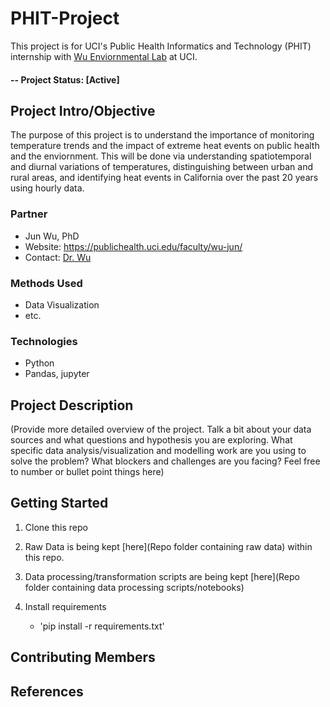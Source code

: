 # PHIT-Project
This project is for UCI's Public Health Informatics and Technology (PHIT) internship with [Wu Enviornmental Lab]([https://drwulab.net/]) at UCI.

#### -- Project Status: [Active]

## Project Intro/Objective
The purpose of this project is to understand the importance of monitoring temperature trends and the impact of extreme heat events on public health and the enviornment. This will be done via understanding spatiotemporal and diurnal variations of temperatures, distinguishing between urban and rural areas, and identifying heat events in California over the past 20 years using hourly data. 

### Partner
* Jun Wu, PhD
* Website: https://publichealth.uci.edu/faculty/wu-jun/
* Contact: [Dr. Wu]([junwu@hs.uci.edu])

### Methods Used
* Data Visualization
* etc.

### Technologies
* Python
* Pandas, jupyter


## Project Description
(Provide more detailed overview of the project.  Talk a bit about your data sources and what questions and hypothesis you are exploring. What specific data analysis/visualization and modelling work are you using to solve the problem? What blockers and challenges are you facing?  Feel free to number or bullet point things here)

## Getting Started

1. Clone this repo
   
3. Raw Data is being kept [here](Repo folder containing raw data) within this repo.
    
4. Data processing/transformation scripts are being kept [here](Repo folder containing data processing scripts/notebooks)
  
5. Install requirements
    - 'pip install -r requirements.txt'


## Contributing Members

## References
